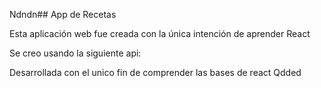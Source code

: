 Ndndn## App de Recetas

Esta aplicación web fue creada con la única intención de aprender React

Se creo usando la siguiente api:


Desarrollada con el unico fin de comprender las bases de react
Qdded
